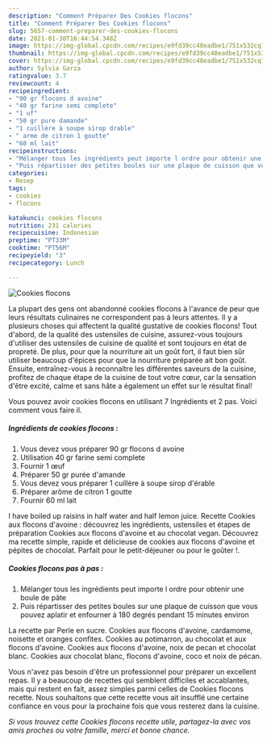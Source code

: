 ```yaml
---
description: "Comment Préparer Des Cookies flocons"
title: "Comment Préparer Des Cookies flocons"
slug: 5657-comment-preparer-des-cookies-flocons
date: 2021-01-30T16:44:54.348Z
image: https://img-global.cpcdn.com/recipes/e9fd39cc48eadbe1/751x532cq70/cookies-flocons-photo-principale-de-la-recette.jpg
thumbnail: https://img-global.cpcdn.com/recipes/e9fd39cc48eadbe1/751x532cq70/cookies-flocons-photo-principale-de-la-recette.jpg
cover: https://img-global.cpcdn.com/recipes/e9fd39cc48eadbe1/751x532cq70/cookies-flocons-photo-principale-de-la-recette.jpg
author: Sylvia Garza
ratingvalue: 3.7
reviewcount: 4
recipeingredient:
- "90 gr flocons d avoine"
- "40 gr farine semi complete"
- "1 uf"
- "50 gr pure damande"
- "1 cuillère à soupe sirop drable"
- " arme de citron 1 goutte"
- "60 ml lait"
recipeinstructions:
- "Mélanger tous les ingrédients peut importe l ordre pour obtenir une boule de pâte"
- "Puis répartisser des petites boules sur une plaque de cuisson que vous pouvez aplatir et enfourner à 180 degrés pendant 15 minutes environ"
categories:
- Resep
tags:
- cookies
- flocons

katakunci: cookies flocons 
nutrition: 231 calories
recipecuisine: Indonesian
preptime: "PT33M"
cooktime: "PT56M"
recipeyield: "3"
recipecategory: Lunch

---
```



![Cookies flocons](https://img-global.cpcdn.com/recipes/e9fd39cc48eadbe1/751x532cq70/cookies-flocons-photo-principale-de-la-recette.jpg)

La plupart des gens ont abandonné cookies flocons à l'avance de peur que leurs résultats culinaires ne correspondent pas à leurs attentes. Il y a plusieurs choses qui affectent la qualité gustative de cookies flocons! Tout d'abord, de la qualité des ustensiles de cuisine, assurez-vous toujours d'utiliser des ustensiles de cuisine de qualité et sont toujours en état de propreté. De plus, pour que la nourriture ait un goût fort, il faut bien sûr utiliser beaucoup d'épices pour que la nourriture préparée ait bon goût. Ensuite, entraînez-vous à reconnaître les différentes saveurs de la cuisine, profitez de chaque étape de la cuisine de tout votre cœur, car la sensation d'être excité, calme et sans hâte a également un effet sur le résultat final!

<!--inarticleads1-->

Vous pouvez avoir cookies flocons en utilisant 7 Ingrédients et 2 pas. Voici comment vous faire il.

##### Ingrédients de cookies flocons :

1. Vous devez vous préparer 90 gr flocons d avoine
1. Utilisation 40 gr farine semi complete
1. Fournir 1 œuf
1. Préparer 50 gr purée d&#39;amande
1. Vous devez vous préparer 1 cuillère à soupe sirop d&#39;érable
1. Préparer  arôme de citron 1 goutte
1. Fournir 60 ml lait


I have boiled up raisins in half water and half lemon juice. Recette Cookies aux flocons d&#39;avoine : découvrez les ingrédients, ustensiles et étapes de préparation Cookies aux flocons d&#39;avoine et au chocolat vegan. Découvrez ma recette simple, rapide et délicieuse de cookies aux flocons d&#39;avoine et pépites de chocolat. Parfait pour le petit-déjeuner ou pour le goûter !. 

<!--inarticleads2-->

##### Cookies flocons pas à pas :

1. Mélanger tous les ingrédients peut importe l ordre pour obtenir une boule de pâte
1. Puis répartisser des petites boules sur une plaque de cuisson que vous pouvez aplatir et enfourner à 180 degrés pendant 15 minutes environ


La recette par Perle en sucre. Cookies aux flocons d&#39;avoine, cardamome, noisette et oranges confites. Cookies au potimarron, au chocolat et aux flocons d&#39;avoine. Cookies aux flocons d&#39;avoine, noix de pecan et chocolat blanc. Cookies aux chocolat blanc, flocons d&#39;avoine, coco et noix de pécan. 

<!--inarticleads1-->

<p>
Vous n'avez pas besoin d'être un professionnel pour préparer un excellent repas. Il y a beaucoup de recettes qui semblent difficiles et accablantes, mais qui restent en fait, assez simples parmi celles de Cookies flocons recette. Nous souhaitons que cette recette vous ait insufflé une certaine confiance en vous pour la prochaine fois que vous resterez dans la cuisine.
</p>

<p>
<i>Si vous trouvez cette Cookies flocons recette utile, partagez-la avec vos amis proches ou votre famille, merci et bonne chance.</i>
</p>
